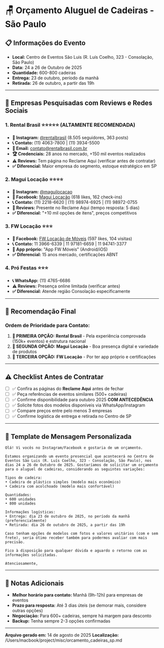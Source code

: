 # 🪑 Orçamento Aluguel de Cadeiras - São Paulo

## 📋 Informações do Evento
- **Local:** Centro de Eventos São Luis (R. Luís Coelho, 323 - Consolação, São Paulo)
- **Data:** 24 a 26 de Outubro de 2025
- **Quantidade:** 600-800 cadeiras
- **Entrega:** 23 de outubro, período da manhã
- **Retirada:** 26 de outubro, a partir das 19h

---

## 🏢 Empresas Pesquisadas com Reviews e Redes Sociais

### 1. Rental Brasil ⭐⭐⭐⭐⭐ (ALTAMENTE RECOMENDADA)

- **📱 Instagram:** [@rentalbrasil](https://www.instagram.com/rentalbrasil/) (8.505 seguidores, 363 posts)
- **📞 Contato:** (11) 4063-7800 | (11) 3934-5500
- **📧 Email:** contato@rentalbrasil.com.br
- **🏆 Credenciais:** 28 anos no mercado, +150 mil eventos realizados
- **⚠️ Reviews:** Tem página no Reclame Aqui (verificar antes de contratar)
- **✅ Diferencial:** Maior empresa do segmento, estoque estratégico em SP

### 2. Magui Locação ⭐⭐⭐⭐

- **📱 Instagram:** [@maguilocacao](https://www.instagram.com/maguilocacao/)
- **👥 Facebook:** [Magui Locação](https://www.facebook.com/maguilocacao/) (618 likes, 162 check-ins)
- **📞 Contato:** (11) 2218-6620 | (11) 98974-6925 | (11) 98972-0755
- **🌟 Reviews:** Presente no Reclame Aqui (tempo resposta: 5 dias)
- **✅ Diferencial:** "+10 mil opções de itens", preços competitivos

### 3. FW Locação ⭐⭐⭐

- **👥 Facebook:** [FW Locação de Móveis](https://www.facebook.com/fwlocacaodemoveis/) (597 likes, 104 visitas)
- **📞 Contato:** 11 3966-6339 | 11 97181-6659 | 11 94741-3377
- **📱 App próprio:** "App FW Móveis" (Android/iOS)
- **✅ Diferencial:** 15 anos mercado, certificações ABNT

### 4. Pró Festas ⭐⭐⭐

- **📞 WhatsApp:** (11) 4765-6686
- **⚠️ Reviews:** Presença online limitada (verificar antes)
- **✅ Diferencial:** Atende região Consolação especificamente

---

## 🎯 Recomendação Final

### Ordem de Prioridade para Contato:

1. **🥇 PRIMEIRA OPÇÃO:** **Rental Brasil** - Pela experiência comprovada (150k+ eventos) e estrutura nacional
2. **🥈 SEGUNDA OPÇÃO:** **Magui Locação** - Boa presença digital e variedade de produtos  
3. **🥉 TERCEIRA OPÇÃO:** **FW Locação** - Por ter app próprio e certificações

---

## ⚠️ Checklist Antes de Contratar

- [ ] ✅ Confira as páginas do **Reclame Aqui** antes de fechar
- [ ] ✅ Peça referências de eventos similares (500+ cadeiras)  
- [ ] ✅ Confirme disponibilidade para outubro 2025 **COM ANTECEDÊNCIA**
- [ ] ✅ Solicite fotos dos modelos disponíveis via WhatsApp/Instagram
- [ ] ✅ Compare preços entre pelo menos 3 empresas
- [ ] ✅ Confirme logística de entrega e retirada no Centro de SP

---

## 💬 Template de Mensagem Personalizada

```
Olá! Vi vocês no Instagram/Facebook e gostaria de um orçamento.

Estamos organizando um evento presencial que acontecerá no Centro de Eventos São Luis (R. Luís Coelho, 323 - Consolação, São Paulo), nos dias 24 a 26 de Outubro de 2025. Gostaríamos de solicitar um orçamento para o aluguel de cadeiras, considerando as seguintes variações:

Tipos de cadeira:
• Cadeira de plástico simples (modelo mais econômico)
• Cadeira com acolchoado (modelo mais confortável)

Quantidades:
• 600 unidades
• 800 unidades

Informações logísticas:
• Entrega: dia 23 de outubro de 2025, no período da manhã (preferencialmente)
• Retirada: dia 26 de outubro de 2025, a partir das 19h

Caso tenham opções de modelos com fotos e valores unitários (com e sem frete), seria ótimo receber também para podermos avaliar com mais precisão.

Fico à disposição para qualquer dúvida e aguardo o retorno com as informações solicitadas.

Atenciosamente,
```

---

## 📝 Notas Adicionais

- **Melhor horário para contato:** Manhã (9h-12h) para empresas de eventos
- **Prazo para resposta:** Até 3 dias úteis (se demorar mais, considere outras opções)
- **Negociação:** Para 600+ cadeiras, sempre há margem para desconto
- **Backup:** Tenha sempre 2-3 opções confirmadas

---

**Arquivo gerado em:** 14 de agosto de 2025
**Localização:** /Users/macbook/project/misc/orcamento_cadeiras_sp.md